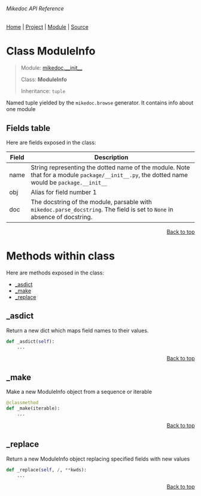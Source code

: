 ###### Mikedoc API Reference
[Home](/docs/api/README.md) | [Project](/README.md) | [Module](/docs/api/modules/mikedoc/__init__/README.md) | [Source](/src/mikedoc/__init__.py)

# Class ModuleInfo
> Module: [mikedoc.\_\_init\_\_](/docs/api/modules/mikedoc/__init__/README.md)
>
> Class: **ModuleInfo**
>
> Inheritance: `tuple`

Named tuple yielded by the `mikedoc.browse` generator. 
It contains info about one module

## Fields table
Here are fields exposed in the class:

| Field | Description |
| --- | --- |
| name | String representing the dotted name of the module. Note that for a module `package/__init__.py`, the dotted name would be `package.__init__` |
| obj | Alias for field number 1 |
| doc | The docstring of the module, parsable with `mikedoc.parse_docstring`. The field is set to `None` in absence of docstring. |

<p align="right"><a href="#mikedoc-api-reference">Back to top</a></p>

# Methods within class
Here are methods exposed in the class:
- [\_asdict](#_asdict)
- [\_make](#_make)
- [\_replace](#_replace)

## \_asdict
Return a new dict which maps field names to their values.

```python
def _asdict(self):
    ...
```

<p align="right"><a href="#mikedoc-api-reference">Back to top</a></p>

## \_make
Make a new ModuleInfo object from a sequence or iterable

```python
@classmethod
def _make(iterable):
    ...
```

<p align="right"><a href="#mikedoc-api-reference">Back to top</a></p>

## \_replace
Return a new ModuleInfo object replacing specified fields with new values

```python
def _replace(self, /, **kwds):
    ...
```

<p align="right"><a href="#mikedoc-api-reference">Back to top</a></p>
